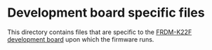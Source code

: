 # Development board specific files

This directory contains files that are specific to the
[FRDM-K22F development board](http://www.nxp.com/products/software-and-tools/hardware-development-tools/freedom-development-boards/freescale-freedom-development-platform-for-kinetis-k22-mcus:FRDM-K22F)
upon which the firmware runs.
